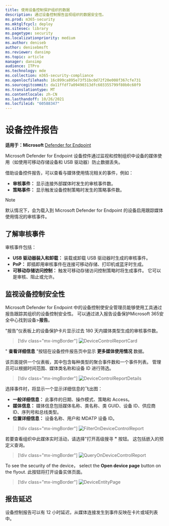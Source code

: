 ```yaml
---
title: 使用设备控制保护组织的数据
description: 通过设备控制报告监视组织的数据安全性。
ms.prod: m365-security
ms.mktglfcycl: deploy
ms.sitesec: library
ms.pagetype: security
ms.localizationpriority: medium
ms.author: deniseb
author: denisebmsft
ms.reviewer: dansimp
ms.topic: article
manager: dansimp
audience: ITPro
ms.technology: mde
ms.collection: m365-security-compliance
ms.openlocfilehash: 16c899ca895e73f51bc0d72f20e008f367cfe731
ms.sourcegitcommit: da11ffdf7a09490313dfc603355799f80b0c60f9
ms.translationtype: MT
ms.contentlocale: zh-CN
ms.lasthandoff: 10/26/2021
ms.locfileid: "60588347"
---
```

# <a name="device-control-report"></a>设备控件报告

**适用于：Microsoft** [Defender for Endpoint](https://go.microsoft.com/fwlink/p/?linkid=2154037)

Microsoft Defender for Endpoint 设备控件通过监视和控制组织中设备的媒体使用（如使用可移动存储设备和 USB 驱动器）防止数据丢失。

借助设备控件报告，可以查看与媒体使用情况相关的事件，例如：

- **审核事件：** 显示连接外部媒体时发生的审核事件数。
- **策略事件：** 显示触发设备控制策略时发生的策略事件数。

> [!NOTE]
> 默认情况下，会为载入到 Microsoft Defender for Endpoint 的设备启用跟踪媒体使用情况的审核事件。

## <a name="understanding-the-audit-events"></a>了解审核事件

审核事件包括：

- **USB 驱动器装入和卸载：** 装载或卸载 USB 驱动器时生成的审核事件。
- **PnP：** 即插即用审核事件在连接可移动存储、打印机或蓝牙时生成。
- **可移动存储访问控制：** 触发可移动存储访问控制策略时将生成事件。 它可以是审核、阻止或允许。

## <a name="monitor-device-control-security"></a>监视设备控制安全性

Microsoft Defender for Endpoint 中的设备控制使安全管理员能够使用工具通过报告跟踪其组织的设备控制安全性。 可以通过进入报告设备保护Microsoft 365安全中心找到设备>**报告**。

"报告"仪表板上的设备保护卡片显示过去 180 天内媒体类型生成的审核事件数。

> [!div class="mx-imgBorder"]
> ![DeviceControlReportCard](https://user-images.githubusercontent.com/81826151/138504137-e9a7673e-e988-48cd-820d-2625ec6df352.png)

" **查看详细信息** "按钮在设备控件报告页中显示 **更多媒体使用情况** 数据。

该页面提供一个仪表板，其中包含每种类型的聚合事件数和一个事件列表。 管理员可以根据时间范围、媒体类名称和设备 ID 进行筛选。

> [!div class="mx-imgBorder"]
> ![DeviceControlReportDetails](images/Detaileddevicecontrolreport.png)

选择事件时，将显示一个显示详细信息的飞出图：

- **一般详细信息：** 此事件的日期、操作模式、策略和 Access。
- **媒体信息：** 媒体信息包括媒体名称、类名称、类 GUID、设备 ID、供应商 ID、序列号和总线类型。
- **位置详细信息：** 设备名称、用户和 MDATP 设备 ID。

> [!div class="mx-imgBorder"]
> ![FilterOnDeviceControlReport](images/devicecontrolreportfilter.png)

若要查看组织中此媒体实时活动，请选择"打开高级搜寻 **"** 按钮。 这包括嵌入的预定义查询。

> [!div class="mx-imgBorder"]
> ![QueryOnDeviceControlReport](images/Devicecontrolreportquery.png)

To see the security of the device， select the **Open device page** button on the flyout. 此按钮将打开设备实体页面。

> [!div class="mx-imgBorder"]
> ![DeviceEntityPage](images/Devicesecuritypage.png)

## <a name="reporting-delays"></a>报告延迟

设备控制报告可以有 12 小时延迟，从媒体连接发生到事件反映在卡片或域列表中。
